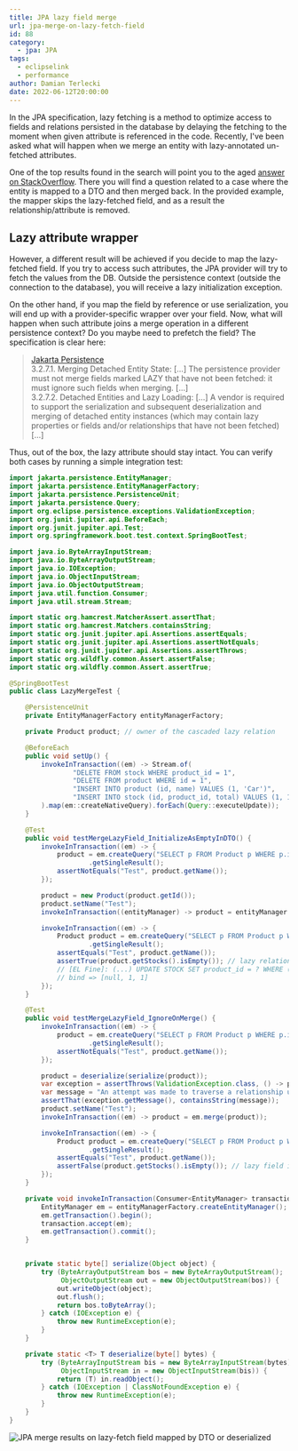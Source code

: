 ```yaml
---
title: JPA lazy field merge
url: jpa-merge-on-lazy-fetch-field
id: 88
category:
  - jpa: JPA
tags:
  - eclipselink
  - performance
author: Damian Terlecki
date: 2022-06-12T20:00:00
---
```


In the JPA specification, lazy fetching is a method to optimize access to fields and relations persisted in the database
by delaying the fetching to the moment when given attribute is referenced in the code. Recently, I've been asked what
will happen when we merge an entity with lazy-annotated un-fetched attributes.

One of the top results found in the search will point you to the aged [answer on StackOverflow](https://stackoverflow.com/questions/5244238/jpa-what-is-the-behaviour-of-merge-with-lazy-initialized-collection).
There you will find a question related to a case where the entity is mapped to a DTO and then merged back.
In the provided example, the mapper skips the lazy-fetched field, and as a result the relationship/attribute is removed.

## Lazy attribute wrapper

However, a different result will be achieved if you decide to map the lazy-fetched field.
If you try to access such attributes, the JPA provider will try to fetch the values from the DB.
Outside the persistence context (outside the connection to the database), you will receive a lazy initialization exception.

On the other hand, if you map the field by reference or use serialization, you will end up with a
provider-specific wrapper over your field. Now, what will happen when such attribute joins a merge operation
in a different persistence context? Do you maybe need to prefetch the field? The specification is clear here:

> [Jakarta Persistence](https://jakarta.ee/specifications/persistence/3.0/jakarta-persistence-spec-3.0.pdf)</br>3.2.7.1. Merging Detached Entity State: \[...\] The persistence provider must not merge fields marked LAZY that have not been fetched: it must ignore such fields when merging. \[...\]</br>
> 3.2.7.2. Detached Entities and Lazy Loading: [...] A vendor is required to support the serialization and subsequent deserialization and merging of detached entity instances (which may contain lazy properties or fields and/or relationships that have not been fetched) \[...\]

Thus, out of the box, the lazy attribute should stay intact. You can verify both cases by running a simple integration test:

```java
import jakarta.persistence.EntityManager;
import jakarta.persistence.EntityManagerFactory;
import jakarta.persistence.PersistenceUnit;
import jakarta.persistence.Query;
import org.eclipse.persistence.exceptions.ValidationException;
import org.junit.jupiter.api.BeforeEach;
import org.junit.jupiter.api.Test;
import org.springframework.boot.test.context.SpringBootTest;

import java.io.ByteArrayInputStream;
import java.io.ByteArrayOutputStream;
import java.io.IOException;
import java.io.ObjectInputStream;
import java.io.ObjectOutputStream;
import java.util.function.Consumer;
import java.util.stream.Stream;

import static org.hamcrest.MatcherAssert.assertThat;
import static org.hamcrest.Matchers.containsString;
import static org.junit.jupiter.api.Assertions.assertEquals;
import static org.junit.jupiter.api.Assertions.assertNotEquals;
import static org.junit.jupiter.api.Assertions.assertThrows;
import static org.wildfly.common.Assert.assertFalse;
import static org.wildfly.common.Assert.assertTrue;

@SpringBootTest
public class LazyMergeTest {

    @PersistenceUnit
    private EntityManagerFactory entityManagerFactory;

    private Product product; // owner of the cascaded lazy relation

    @BeforeEach
    public void setUp() {
        invokeInTransaction((em) -> Stream.of(
                "DELETE FROM stock WHERE product_id = 1",
                "DELETE FROM product WHERE id = 1",
                "INSERT INTO product (id, name) VALUES (1, 'Car')",
                "INSERT INTO stock (id, product_id, total) VALUES (1, 1, 10)"
        ).map(em::createNativeQuery).forEach(Query::executeUpdate));
    }

    @Test
    public void testMergeLazyField_InitializeAsEmptyInDTO() {
        invokeInTransaction((em) -> {
            product = em.createQuery("SELECT p FROM Product p WHERE p.id = 1", Product.class)
                    .getSingleResult();
            assertNotEquals("Test", product.getName());
        });

        product = new Product(product.getId());
        product.setName("Test");
        invokeInTransaction((entityManager) -> product = entityManager.merge(product));

        invokeInTransaction((em) -> {
            Product product = em.createQuery("SELECT p FROM Product p WHERE p.id = 1", Product.class)
                    .getSingleResult();
            assertEquals("Test", product.getName());
            assertTrue(product.getStocks().isEmpty()); // lazy relation unlinked on merge
            // [EL Fine]: (...) UPDATE STOCK SET product_id = ? WHERE ((product_id = ?) AND (ID = ?))
            // bind => [null, 1, 1]
        });
    }

    @Test
    public void testMergeLazyField_IgnoreOnMerge() {
        invokeInTransaction((em) -> {
            product = em.createQuery("SELECT p FROM Product p WHERE p.id = 1", Product.class)
                    .getSingleResult();
            assertNotEquals("Test", product.getName());
        });

        product = deserialize(serialize(product));
        var exception = assertThrows(ValidationException.class, () -> product.getStocks().isEmpty());
        var message = "An attempt was made to traverse a relationship using indirection that had a null Session";
        assertThat(exception.getMessage(), containsString(message));
        product.setName("Test");
        invokeInTransaction((em) -> product = em.merge(product));

        invokeInTransaction((em) -> {
            Product product = em.createQuery("SELECT p FROM Product p WHERE p.id = 1", Product.class)
                    .getSingleResult();
            assertEquals("Test", product.getName());
            assertFalse(product.getStocks().isEmpty()); // lazy field ignored ignored on merge
        });
    }

    private void invokeInTransaction(Consumer<EntityManager> transaction) {
        EntityManager em = entityManagerFactory.createEntityManager();
        em.getTransaction().begin();
        transaction.accept(em);
        em.getTransaction().commit();
    }


    private static byte[] serialize(Object object) {
        try (ByteArrayOutputStream bos = new ByteArrayOutputStream();
             ObjectOutputStream out = new ObjectOutputStream(bos)) {
            out.writeObject(object);
            out.flush();
            return bos.toByteArray();
        } catch (IOException e) {
            throw new RuntimeException(e);
        }
    }

    private static <T> T deserialize(byte[] bytes) {
        try (ByteArrayInputStream bis = new ByteArrayInputStream(bytes);
             ObjectInputStream in = new ObjectInputStream(bis)) {
            return (T) in.readObject();
        } catch (IOException | ClassNotFoundException e) {
            throw new RuntimeException(e);
        }
    }
}
```

<img src="/img/hq/jpa-merge-on-lazy-fetch.png" alt="JPA merge results on lazy-fetch field mapped by DTO or deserialized" title="JPA merge on lazy-fetch field">
